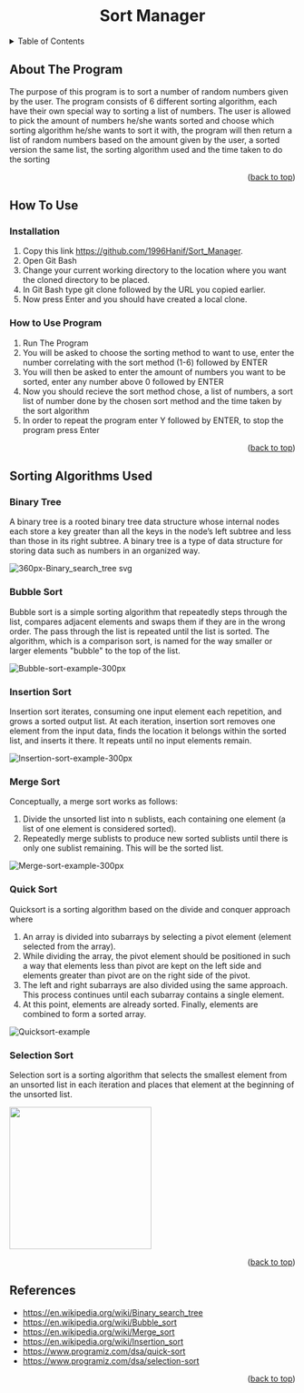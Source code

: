 <h1 align ="center">Sort Manager</h1>

<!-- TABLE OF CONTENTS -->
<details>
  <summary>Table of Contents</summary>
  <ol>
    <li><a href="#about-the-program">About The Program</a></li>
    <li><a href="#how-to-use">How to Use</a></li>
    <li><a href="#sorting-algorithms-used">Sorting Algorithms Used</a>
      <ul>
        <li><a href="#binary-tree">Binary Tree</a></li>
        <li><a href="#bubble-sort">Bubble Sort</a></li>
        <li><a href="#instertion-sort">Insertion Sort</a></li>
        <li><a href="#merge-sort">Merge Sort</a></li>
        <li><a href="#quick-sort">Quick Sort</a></li>
        <li><a href="#selection-sort">Selection Sort</a></li>
      </ul>
    </li>
    <li><a href="#references">References</a></li>
  </ol>
</details>


## About The Program

The purpose of this program is to sort a number of random numbers given by the user. The program consists of 6 different sorting algorithm, each have their own special way to sorting a list of numbers. The user is allowed to pick the amount of numbers he/she wants sorted and choose which sorting algorithm he/she wants to sort it with, the program will then return a list of random numbers based on the amount given by the user, a sorted version the same list, the sorting algorithm used and the time taken to do the sorting

<p align="right">(<a href="#top">back to top</a>)</p>

## How To Use 

### Installation

1. Copy this link https://github.com/1996Hanif/Sort_Manager.
2. Open Git Bash
3. Change your current working directory to the location where you want the cloned directory to be placed.
4. In Git Bash type git clone followed by the URL you copied earlier.
5. Now press Enter and you should have created a local clone.

### How to Use Program

1. Run The Program
2. You will be asked to choose the sorting method to want to use, enter the number correlating with the sort method (1-6) followed by ENTER
3. You will then be asked to enter the amount of numbers you want to be sorted, enter any number above 0 followed by ENTER
4. Now you should recieve the sort method chose, a list of numbers, a sort list of number done by the chosen sort method and the time taken by the sort algorithm
5. In order to repeat the program enter Y followed by ENTER, to stop the program press Enter

<p align="right">(<a href="#top">back to top</a>)</p>

## Sorting Algorithms Used

### Binary Tree

A binary tree is a rooted binary tree data structure whose internal nodes each store a key greater than all the keys in the node’s left subtree and less than those in its right subtree. A binary tree is a type of data structure for storing data such as numbers in an organized way.

![360px-Binary_search_tree svg](https://user-images.githubusercontent.com/15141836/146362515-c9443794-c375-484e-9c37-89db8fce755a.png)
### Bubble Sort
Bubble sort is a simple sorting algorithm that repeatedly steps through the list, compares adjacent elements and swaps them if they are in the wrong order. The pass through the list is repeated until the list is sorted. The algorithm, which is a comparison sort, is named for the way smaller or larger elements "bubble" to the top of the list.

![Bubble-sort-example-300px](https://user-images.githubusercontent.com/15141836/146362904-ec3d839c-6734-4579-81db-aa46edb6e090.gif)

### Insertion Sort
Insertion sort iterates, consuming one input element each repetition, and grows a sorted output list. At each iteration, insertion sort removes one element from the input data, finds the location it belongs within the sorted list, and inserts it there. It repeats until no input elements remain.

![Insertion-sort-example-300px](https://user-images.githubusercontent.com/15141836/146363550-87dcbb5a-2953-426e-887a-d5964b55f57b.gif)

### Merge Sort
Conceptually, a merge sort works as follows:
1. Divide the unsorted list into n sublists, each containing one element (a list of one element is considered sorted).
2. Repeatedly merge sublists to produce new sorted sublists until there is only one sublist remaining. This will be the sorted list.

![Merge-sort-example-300px](https://user-images.githubusercontent.com/15141836/146363814-6738bbab-3561-42b8-8680-2fcfb3f61c48.gif)

### Quick Sort
Quicksort is a sorting algorithm based on the divide and conquer approach where
1. An array is divided into subarrays by selecting a pivot element (element selected from the array).
2. While dividing the array, the pivot element should be positioned in such a way that elements less than pivot are kept on the left side and elements greater than pivot are on the right side of the pivot.
3. The left and right subarrays are also divided using the same approach. This process continues until each subarray contains a single element.
4. At this point, elements are already sorted. Finally, elements are combined to form a sorted array.

![Quicksort-example](https://user-images.githubusercontent.com/15141836/146364671-e0596e48-3647-4b92-a1f3-6e33f2c98432.gif)

### Selection Sort
Selection sort is a sorting algorithm that selects the smallest element from an unsorted list in each iteration and places that element at the beginning of the unsorted list.

<img src="https://user-images.githubusercontent.com/15141836/146365047-1f03b1e7-54a4-41e6-9811-123296817858.gif " width="250">

<p align="right">(<a href="#top">back to top</a>)</p>

## References
- https://en.wikipedia.org/wiki/Binary_search_tree
- https://en.wikipedia.org/wiki/Bubble_sort
- https://en.wikipedia.org/wiki/Merge_sort
- https://en.wikipedia.org/wiki/Insertion_sort
- https://www.programiz.com/dsa/quick-sort
- https://www.programiz.com/dsa/selection-sort

<p align="right">(<a href="#top">back to top</a>)</p>
